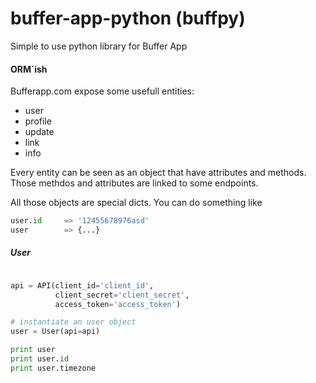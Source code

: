 buffer-app-python (buffpy)
==========================

Simple to use python library for Buffer App

#### ORM`ish

Bufferapp.com expose some usefull entities:
  * user
  * profile
  * update
  * link
  * info

Every entity can be seen as an object that have attributes and methods. Those
methdos and attributes are linked to some endpoints.

All those objects are special dicts. You can do something like
```python
user.id     => '12455678976asd'
user        => {...}
```

##### User

```python

api = API(client_id='client_id', 
          client_secret='client_secret', 
          access_token='access_token')

# instantiate an user object
user = User(api=api)

print user
print user.id
print user.timezone
```
